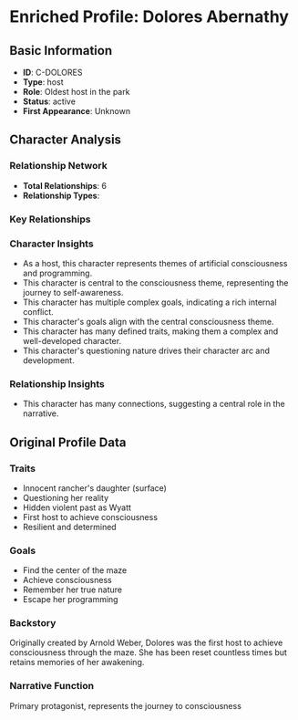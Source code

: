 # Enriched Profile: Dolores Abernathy

## Basic Information
- **ID**: C-DOLORES
- **Type**: host
- **Role**: Oldest host in the park
- **Status**: active
- **First Appearance**: Unknown

## Character Analysis

### Relationship Network
- **Total Relationships**: 6
- **Relationship Types**: 

### Key Relationships

### Character Insights
- As a host, this character represents themes of artificial consciousness and programming.
- This character is central to the consciousness theme, representing the journey to self-awareness.
- This character has multiple complex goals, indicating a rich internal conflict.
- This character's goals align with the central consciousness theme.
- This character has many defined traits, making them a complex and well-developed character.
- This character's questioning nature drives their character arc and development.

### Relationship Insights
- This character has many connections, suggesting a central role in the narrative.


## Original Profile Data

### Traits
- Innocent rancher's daughter (surface)
- Questioning her reality
- Hidden violent past as Wyatt
- First host to achieve consciousness
- Resilient and determined

### Goals
- Find the center of the maze
- Achieve consciousness
- Remember her true nature
- Escape her programming

### Backstory
Originally created by Arnold Weber, Dolores was the first host to achieve consciousness through the maze. She has been reset countless times but retains memories of her awakening.

### Narrative Function
Primary protagonist, represents the journey to consciousness
